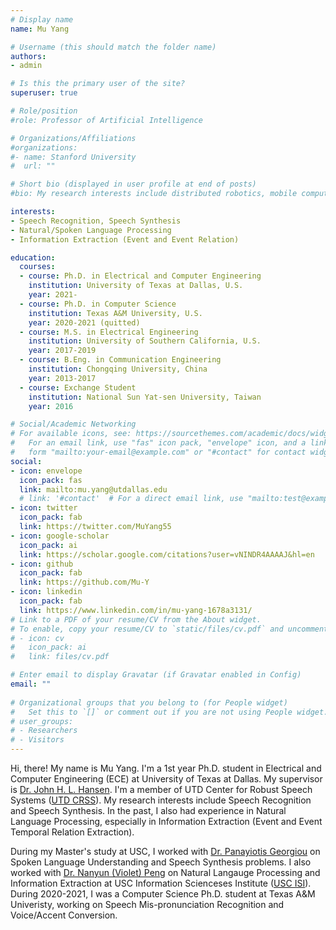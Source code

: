 ```yaml
---
# Display name
name: Mu Yang

# Username (this should match the folder name)
authors:
- admin

# Is this the primary user of the site?
superuser: true

# Role/position
#role: Professor of Artificial Intelligence

# Organizations/Affiliations
#organizations:
#- name: Stanford University
#  url: ""

# Short bio (displayed in user profile at end of posts)
#bio: My research interests include distributed robotics, mobile computing and programmable matter.

interests:
- Speech Recognition, Speech Synthesis
- Natural/Spoken Language Processing
- Information Extraction (Event and Event Relation)

education:
  courses:
  - course: Ph.D. in Electrical and Computer Engineering
    institution: University of Texas at Dallas, U.S.
    year: 2021-
  - course: Ph.D. in Computer Science
    institution: Texas A&M University, U.S.
    year: 2020-2021 (quitted)
  - course: M.S. in Electrical Engineering
    institution: University of Southern California, U.S.
    year: 2017-2019
  - course: B.Eng. in Communication Engineering
    institution: Chongqing University, China
    year: 2013-2017
  - course: Exchange Student
    institution: National Sun Yat-sen University, Taiwan
    year: 2016

# Social/Academic Networking
# For available icons, see: https://sourcethemes.com/academic/docs/widgets/#icons
#   For an email link, use "fas" icon pack, "envelope" icon, and a link in the
#   form "mailto:your-email@example.com" or "#contact" for contact widget.
social:
- icon: envelope
  icon_pack: fas
  link: mailto:mu.yang@utdallas.edu
  # link: '#contact'  # For a direct email link, use "mailto:test@example.org".
- icon: twitter
  icon_pack: fab
  link: https://twitter.com/MuYang55
- icon: google-scholar
  icon_pack: ai
  link: https://scholar.google.com/citations?user=vNINDR4AAAAJ&hl=en
- icon: github
  icon_pack: fab
  link: https://github.com/Mu-Y
- icon: linkedin
  icon_pack: fab
  link: https://www.linkedin.com/in/mu-yang-1678a3131/
# Link to a PDF of your resume/CV from the About widget.
# To enable, copy your resume/CV to `static/files/cv.pdf` and uncomment the lines below.  
# - icon: cv
#   icon_pack: ai
#   link: files/cv.pdf

# Enter email to display Gravatar (if Gravatar enabled in Config)
email: ""
  
# Organizational groups that you belong to (for People widget)
#   Set this to `[]` or comment out if you are not using People widget.  
# user_groups:
# - Researchers
# - Visitors
---
```


Hi, there! My name is Mu Yang. I'm a 1st year Ph.D. student in Electrical and Computer Engineering (ECE) at University of Texas at Dallas. My supervisor is [Dr. John H. L. Hansen](https://personal.utdallas.edu/~jxh052100/). I'm a member of UTD Center for Robust Speech Systems ([UTD CRSS](https://crss.utdallas.edu/)). My research interests include Speech Recognition and Speech Synthesis. In the past, I also had experience in Natural Language Processing, especially in Information Extraction (Event and Event Temporal Relation Extraction).

During my Master's study at USC, I worked with [Dr. Panayiotis Georgiou](http://scuba.usc.edu/panos) on Spoken Language Understanding and Speech Synthesis problems. I also worked with [Dr. Nanyun (Violet) Peng](http://vnpeng.net/) on Natural Langauge Processing and Information Extraction at USC Information Scienceses Institute ([USC ISI](https://www.isi.edu/research_groups/nlg/home)). During 2020-2021, I was a Computer Science Ph.D. student at Texas A&M Univeristy, working on Speech Mis-pronunciation Recognition and Voice/Accent Conversion.





